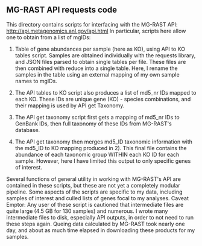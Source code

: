 ## MG-RAST API requests code

This directory contains scripts for interfacing with the MG-RAST API:  http://api.metagenomics.anl.gov/api.html
In particular, scripts here allow one to obtain from a list of mgIDs:

1) Table of gene abundances per sample (here as KO), using API to KO tables script.  Samples are obtained individually with the requests library, and JSON files parsed to obtain single tables per file.
These files are then combined with reduce into a single table.  Here, I rename the samples in the table using an external mapping of my own sample names to mgIDs.

2) The API tables to KO script also produces a list of md5_nr IDs mapped to each KO.  These IDs are unique gene (KO) - species combinations, and their mapping is used by API get Taxonomy.

3) The API get taxonomy script first gets a mapping of md5_nr IDs to GenBank IDs, then full taxonomy of these IDs from MG-RAST's database.

4) The API get taxonomy then merges md5_ID taxonomic information with the md5_ID to KO mapping produced in 2).  This final file contains the abundance of each taxonomic group WITHIN each KO ID for each sample.
However, here I have limited this output to only specific genes of interest.

Several functions of general utility in working with MG-RAST's API are contained in these scripts, but these are not yet a completely modular pipeline.  Some aspects of the scripts are specific to my data, including samples of interest and culled lists of genes focal to my analyses.
Caveat Emptor: Any user of these script is cautioned that intermediate files are quite large (4.5 GB for 130 samples) and numerous.  I wrote many intermediate files to disk, especially API outputs, in order to not need to run these steps again.  Queing data calculated by MG-RAST took nearly one day, and about as much time elapsed in downloading these products for my samples.